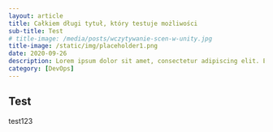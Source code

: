 ```yaml
---
layout: article
title: Całkiem długi tytuł, który testuje możliwości
sub-title: Test
# title-image: /media/posts/wczytywanie-scen-w-unity.jpg
title-image: /static/img/placeholder1.png
date: 2020-09-26
description: Lorem ipsum dolor sit amet, consectetur adipiscing elit. Etiam eget erat ullamcorper, cursus enim fringilla, imperdiet ipsum. Morbi semper eget magna in rutrum. Praesent purus elit, efficitur eget tortor aliquam, congue suscipit risus.
category: [DevOps]
---
```


## Test

test123